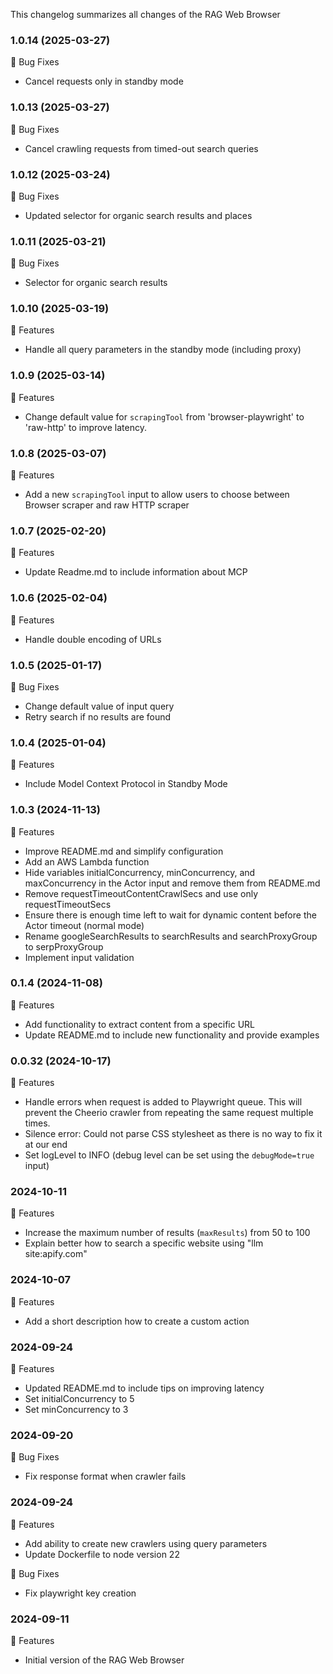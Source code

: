 This changelog summarizes all changes of the RAG Web Browser

### 1.0.14 (2025-03-27)

🐛 Bug Fixes
- Cancel requests only in standby mode

### 1.0.13 (2025-03-27)

🐛 Bug Fixes
- Cancel crawling requests from timed-out search queries

### 1.0.12 (2025-03-24)

🐛 Bug Fixes
- Updated selector for organic search results and places

### 1.0.11 (2025-03-21)

🐛 Bug Fixes
- Selector for organic search results

### 1.0.10 (2025-03-19)

🚀 Features
- Handle all query parameters in the standby mode (including proxy)

### 1.0.9 (2025-03-14)

🚀 Features
- Change default value for `scrapingTool` from 'browser-playwright' to 'raw-http' to improve latency.

### 1.0.8 (2025-03-07)

🚀 Features
- Add a new `scrapingTool` input to allow users to choose between Browser scraper and raw HTTP scraper

### 1.0.7 (2025-02-20)

🚀 Features
- Update Readme.md to include information about MCP

### 1.0.6 (2025-02-04)

🚀 Features
- Handle double encoding of URLs

### 1.0.5 (2025-01-17)

🐛 Bug Fixes
- Change default value of input query
- Retry search if no results are found

### 1.0.4 (2025-01-04)

🚀 Features
- Include Model Context Protocol in Standby Mode

### 1.0.3 (2024-11-13)

🚀 Features
- Improve README.md and simplify configuration
- Add an AWS Lambda function
- Hide variables initialConcurrency, minConcurrency, and maxConcurrency in the Actor input and remove them from README.md
- Remove requestTimeoutContentCrawlSecs and use only requestTimeoutSecs
- Ensure there is enough time left to wait for dynamic content before the Actor timeout (normal mode)
- Rename googleSearchResults to searchResults and searchProxyGroup to serpProxyGroup
- Implement input validation

### 0.1.4 (2024-11-08)

🚀 Features
- Add functionality to extract content from a specific URL
- Update README.md to include new functionality and provide examples

### 0.0.32 (2024-10-17)

🚀 Features
- Handle errors when request is added to Playwright queue.
  This will prevent the Cheerio crawler from repeating the same request multiple times.
- Silence error: Could not parse CSS stylesheet as there is no way to fix it at our end
- Set logLevel to INFO (debug level can be set using the `debugMode=true` input)

### 2024-10-11

🚀 Features
- Increase the maximum number of results (`maxResults`) from 50 to 100
- Explain better how to search a specific website using "llm site:apify.com"

### 2024-10-07

🚀 Features
- Add a short description how to create a custom action

### 2024-09-24

🚀 Features
- Updated README.md to include tips on improving latency
- Set initialConcurrency to 5
- Set minConcurrency to 3

### 2024-09-20

🐛 Bug Fixes
- Fix response format when crawler fails

### 2024-09-24

🚀 Features
- Add ability to create new crawlers using query parameters
- Update Dockerfile to node version 22

🐛 Bug Fixes
- Fix playwright key creation

### 2024-09-11

🚀 Features
- Initial version of the RAG Web Browser
